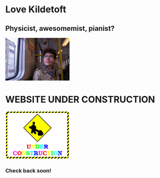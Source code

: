 # Love Kildetoft
## Physicist, awesomemist, pianist?
<img src="73287722_3692383264121308_5840407399386578944_n-2.jpg" alt="me" width="200"/>

# WEBSITE UNDER CONSTRUCTION
![UNDER CONSTRUCTION](Under_construction_graphic.gif "Look at him go")

### Check back soon!
